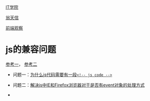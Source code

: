 [IT学院](http://www.itxueyuan.org/)

[翁天信](http://www.itxueyuan.org/)

[前端观察](http://www.qianduan.net/)

# js的兼容问题
[参考一](http://www.jb51.net/article/21483.htm)，
[参考二](http://www.itxueyuan.org/javascript/jianrong/)

* 问题一：[为什么js代码需要有一段```<!-- js code -->```](http://www.itxueyuan.org/view/6623.html)

* 问题二：[解决js中IE和Firefox浏览器对于是否有event对象的处理方式](http://www.itxueyuan.org/view/5480.html)
* 